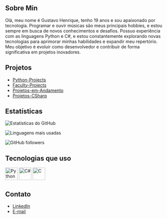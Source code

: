 ## Sobre Min
Olá, meu nome é Gustavo Henrique, tenho 19 anos e sou apaixonado por tecnologia. Programar e ouvir músicas são meus principais hobbies, e estou sempre em busca de novos conhecimentos e desafios. Possuo experiência com as linguagens Python e C#, e estou constantemente explorando novas tecnologias para aprimorar minhas habilidades e expandir meu repertório. Meu objetivo é evoluir como desenvolvedor e contribuir de forma significativa em projetos inovadores.

## Projetos

- [Python-Projects](https://github.com/GustaHz1/Python-Projects)
- [Faculty-Projects](https://github.com/GustaHz1/Faculty-Projects)
- [Projetos-em-Andamento](https://github.com/GustaHz1/Projetos-em-Andamento)
- [Projetos-CSharp](https://github.com/GustaHz1/Projetos-CSharp)

## Estatísticas

![Estatísticas do GitHub](https://github-readme-stats.vercel.app/api?username=GustaHz1&show_icons=true&title_color=blue&icon_color=orange&text_color=gray&bg_color=000000)

![Linguagens mais usadas](https://github-readme-stats.vercel.app/api/top-langs/?username=GustaHz1&layout=compact&theme=merko&title_color=blue&text_color=gray&bg_color=000000)

![GitHub followers](https://img.shields.io/github/followers/GustaHz1?style=social)

## Tecnologias que uso

<img src="https://cdn.jsdelivr.net/gh/devicons/devicon/icons/python/python-original.svg" alt="Python" width="40" height="40"/>
<img src="https://cdn.jsdelivr.net/gh/devicons/devicon/icons/csharp/csharp-original.svg" alt="C#" width="40" height="40"/>
<img src="https://cdn.jsdelivr.net/gh/devicons/devicon/icons/c/c-original.svg" alt="C" width="40" height="40"/>


## Contato

- [LinkedIn](https://www.linkedin.com/in/gustavo-henrique-4a0516236/)
- [E-mail](gustavohe1412@gmail.com)




